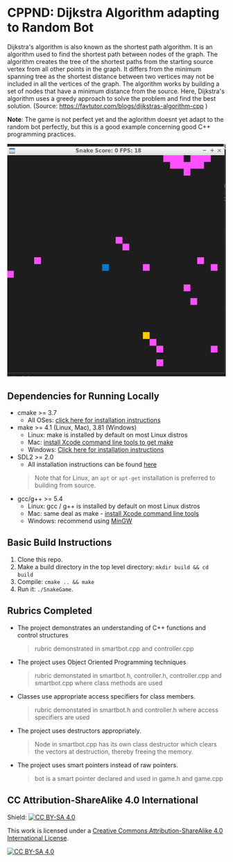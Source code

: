 # CPPND: Dijkstra Algorithm adapting to Random Bot

Dijkstra's algorithm is also known as the shortest path algorithm. It is an algorithm used to find the shortest path between nodes of the graph. The algorithm creates the tree of the shortest paths from the starting source vertex from all other points in the graph. It differs from the minimum spanning tree as the shortest distance between two vertices may not be included in all the vertices of the graph. The algorithm works by building a set of nodes that have a minimum distance from the source. Here, Dijkstra's algorithm uses a greedy approach to solve the problem and find the best solution. (Source: https://favtutor.com/blogs/dijkstras-algorithm-cpp )

**Note**: The game is not perfect yet and the aglorithm doesnt yet adapt to the random bot perfectly, but this is a good example concerning good C++ programming practices.

<img src="snake_game_dijsktra.gif"/>


## Dependencies for Running Locally
* cmake >= 3.7
  * All OSes: [click here for installation instructions](https://cmake.org/install/)
* make >= 4.1 (Linux, Mac), 3.81 (Windows)
  * Linux: make is installed by default on most Linux distros
  * Mac: [install Xcode command line tools to get make](https://developer.apple.com/xcode/features/)
  * Windows: [Click here for installation instructions](http://gnuwin32.sourceforge.net/packages/make.htm)
* SDL2 >= 2.0
  * All installation instructions can be found [here](https://wiki.libsdl.org/Installation)
  >Note that for Linux, an `apt` or `apt-get` installation is preferred to building from source. 
* gcc/g++ >= 5.4
  * Linux: gcc / g++ is installed by default on most Linux distros
  * Mac: same deal as make - [install Xcode command line tools](https://developer.apple.com/xcode/features/)
  * Windows: recommend using [MinGW](http://www.mingw.org/)

## Basic Build Instructions

1. Clone this repo.
2. Make a build directory in the top level directory: `mkdir build && cd build`
3. Compile: `cmake .. && make`
4. Run it: `./SnakeGame`.

## Rubrics Completed
* The project demonstrates an understanding of C++ functions and control structures
  > rubric demonstrated in smartbot.cpp and controller.cpp
* The project uses Object Oriented Programming techniques
  > rubric demonstated in smartbot.h, controller.h, controller.cpp and smartbot.cpp where class methods are used
* Classes use appropriate access specifiers for class members.
  > rubric demonstated in smartbot.h and controller.h where access specifiers are used
* The project uses destructors appropriately.
  > Node in smartbot.cpp has its own class destructor which clears the vectors at destruction, thereby freeing the memory.
* The project uses smart pointers instead of raw pointers.
  > bot is a smart pointer declared and used in game.h and game.cpp

## CC Attribution-ShareAlike 4.0 International


Shield: [![CC BY-SA 4.0][cc-by-sa-shield]][cc-by-sa]

This work is licensed under a
[Creative Commons Attribution-ShareAlike 4.0 International License][cc-by-sa].

[![CC BY-SA 4.0][cc-by-sa-image]][cc-by-sa]

[cc-by-sa]: http://creativecommons.org/licenses/by-sa/4.0/
[cc-by-sa-image]: https://licensebuttons.net/l/by-sa/4.0/88x31.png
[cc-by-sa-shield]: https://img.shields.io/badge/License-CC%20BY--SA%204.0-lightgrey.svg
